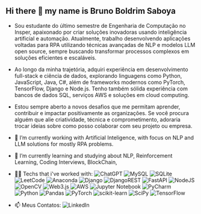 ## Hi there 👋 my name is Bruno Boldrim Saboya

- Sou estudante do último semestre de Engenharia de Computação no Insper, apaixonado por criar soluções inovadoras usando inteligência artificial e automação. Atualmente, trabalho desenvolvendo aplicações voltadas para RPA utilizando técnicas avançadas de NLP e modelos LLM open source, sempre buscando transformar processos complexos em soluções eficientes e escaláveis.

- Ao longo da minha trajetória, adquiri experiência em desenvolvimento full-stack e ciência de dados, explorando linguagens como Python, JavaScript, Java, C#, além de frameworks modernos como PyTorch, TensorFlow, Django e Node.js. Tenho também sólida experiência com bancos de dados SQL, serviços AWS e soluções em cloud computing.

- Estou sempre aberto a novos desafios que me permitam aprender, contribuir e impactar positivamente as organizações. Se você procura alguém que alie criatividade, técnica e comprometimento, adoraria trocar ideias sobre como posso colaborar com seu projeto ou empresa.

- 🔭 I’m currently working with Artificial Inteligence, with focus on NLP and LLM solutions for mostly RPA problems.

- 🌱 I’m currently learning and studying about NLP, Reinforcement Learning, Coding Interviews, BlockChain,  

- 🧑‍💻 Techs that i've worked with:
![ChatGPT](https://img.shields.io/badge/chatGPT-74aa9c?style=for-the-badge&logo=openai&logoColor=white)
![MySQL](https://img.shields.io/badge/mysql-4479A1.svg?style=for-the-badge&logo=mysql&logoColor=white)
![SQLite](https://img.shields.io/badge/sqlite-%2307405e.svg?style=for-the-badge&logo=sqlite&logoColor=white)
![LeetCode](https://img.shields.io/badge/LeetCode-000000?style=for-the-badge&logo=LeetCode&logoColor=#d16c06)
![Anaconda](https://img.shields.io/badge/Anaconda-%2344A833.svg?style=for-the-badge&logo=anaconda&logoColor=white)
![Django](https://img.shields.io/badge/django-%23092E20.svg?style=for-the-badge&logo=django&logoColor=white)
![DjangoREST](https://img.shields.io/badge/DJANGO-REST-ff1709?style=for-the-badge&logo=django&logoColor=white&color=ff1709&labelColor=gray)
![FastAPI](https://img.shields.io/badge/FastAPI-005571?style=for-the-badge&logo=fastapi)
![NodeJS](https://img.shields.io/badge/node.js-6DA55F?style=for-the-badge&logo=node.js&logoColor=white)
![OpenCV](https://img.shields.io/badge/opencv-%23white.svg?style=for-the-badge&logo=opencv&logoColor=white)
![Web3.js](https://img.shields.io/badge/web3.js-F16822?style=for-the-badge&logo=web3.js&logoColor=white)
![AWS](https://img.shields.io/badge/AWS-%23FF9900.svg?style=for-the-badge&logo=amazon-aws&logoColor=white)
![Jupyter Notebook](https://img.shields.io/badge/jupyter-%23FA0F00.svg?style=for-the-badge&logo=jupyter&logoColor=white)
![PyCharm](https://img.shields.io/badge/pycharm-143?style=for-the-badge&logo=pycharm&logoColor=black&color=black&labelColor=green)
![Python](https://img.shields.io/badge/python-3670A0?style=for-the-badge&logo=python&logoColor=ffdd54)
![Pandas](https://img.shields.io/badge/pandas-%23150458.svg?style=for-the-badge&logo=pandas&logoColor=white)
![PyTorch](https://img.shields.io/badge/PyTorch-%23EE4C2C.svg?style=for-the-badge&logo=PyTorch&logoColor=white)
![scikit-learn](https://img.shields.io/badge/scikit--learn-%23F7931E.svg?style=for-the-badge&logo=scikit-learn&logoColor=white)
![SciPy](https://img.shields.io/badge/SciPy-%230C55A5.svg?style=for-the-badge&logo=scipy&logoColor=%white)
![TensorFlow](https://img.shields.io/badge/TensorFlow-%23FF6F00.svg?style=for-the-badge&logo=TensorFlow&logoColor=white)

- 📫 Meus Contatos:
![[LinkedIn](https://www.linkedin.com/in/bruno-saboya/)](https://img.shields.io/badge/linkedin-%230077B5.svg?style=for-the-badge&logo=linkedin&logoColor=white)


<!--
**BrunoSaboya/BrunoSaboya** is a ✨ _special_ ✨ repository because its `README.md` (this file) appears on your GitHub profile.

Here are some ideas to get you started:

- 🔭 I’m currently working on ...
- 🌱 I’m currently learning ...
- 👯 I’m looking to collaborate on ...
- 🤔 I’m looking for help with ...
- 💬 Ask me about ...
- 📫 How to reach me: ...
- 🔭 Techs that i work with ...
- ⚡ Fun fact: ...
-->
